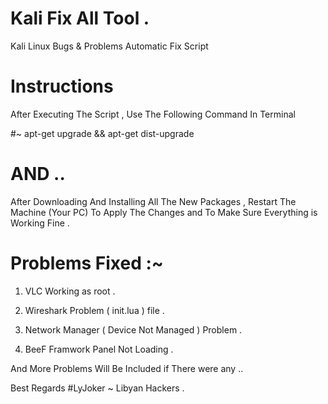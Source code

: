 # Kali Fix All Tool .
Kali Linux Bugs &amp; Problems Automatic Fix Script


# Instructions 

After Executing The Script , Use The Following Command In Terminal 

#~ apt-get upgrade && apt-get dist-upgrade


# AND .. 
After Downloading And Installing All The New Packages , Restart The Machine (Your PC) 
To Apply The Changes and To Make Sure Everything is Working Fine .

# Problems Fixed :~ 
1) VLC Working as root .

2) Wireshark Problem ( init.lua ) file .

3) Network Manager ( Device Not Managed ) Problem .

4) BeeF Framwork Panel Not Loading .

And More Problems Will Be Included if There were any .. 

Best Regards #LyJoker ~ Libyan Hackers .

